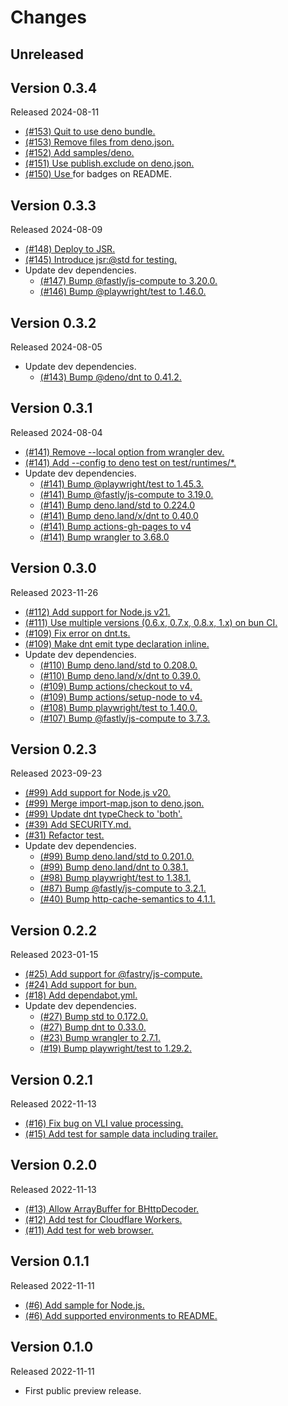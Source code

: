 # Changes

## Unreleased

## Version 0.3.4

Released 2024-08-11

- [(#153) Quit to use deno bundle.](https://github.com/dajiaji/bhttp-js/pull/153)
- [(#153) Remove files from deno.json.](https://github.com/dajiaji/bhttp-js/pull/153)
- [(#152) Add samples/deno.](https://github.com/dajiaji/bhttp-js/pull/152)
- [(#151) Use publish.exclude on deno.json.](https://github.com/dajiaji/bhttp-js/pull/151)
- [(#150) Use <a> for badges on README.](https://github.com/dajiaji/bhttp-js/pull/150)

## Version 0.3.3

Released 2024-08-09

- [(#148) Deploy to JSR.](https://github.com/dajiaji/bhttp-js/pull/148)
- [(#145) Introduce jsr:@std for testing.](https://github.com/dajiaji/bhttp-js/pull/145)
- Update dev dependencies.
  - [(#147) Bump @fastly/js-compute to 3.20.0.](https://github.com/dajiaji/bhttp-js/pull/147)
  - [(#146) Bump @playwright/test to 1.46.0.](https://github.com/dajiaji/bhttp-js/pull/146)

## Version 0.3.2

Released 2024-08-05

- Update dev dependencies.
  - [(#143) Bump @deno/dnt to 0.41.2.](https://github.com/dajiaji/bhttp-js/pull/143)

## Version 0.3.1

Released 2024-08-04

- [(#141) Remove --local option from wrangler dev.](https://github.com/dajiaji/bhttp-js/pull/141)
- [(#141) Add --config to deno test on test/runtimes/*.](https://github.com/dajiaji/bhttp-js/pull/141)
- Update dev dependencies.
  - [(#141) Bump @playwright/test to 1.45.3.](https://github.com/dajiaji/bhttp-js/pull/141)
  - [(#141) Bump @fastly/js-compute to 3.19.0.](https://github.com/dajiaji/bhttp-js/pull/141)
  - [(#141) Bump deno.land/std to 0.224.0](https://github.com/dajiaji/bhttp-js/pull/141)
  - [(#141) Bump deno.land/x/dnt to 0.40.0](https://github.com/dajiaji/bhttp-js/pull/141)
  - [(#141) Bump actions-gh-pages to v4](https://github.com/dajiaji/bhttp-js/pull/141)
  - [(#141) Bump wrangler to 3.68.0](https://github.com/dajiaji/bhttp-js/pull/141)

## Version 0.3.0

Released 2023-11-26

- [(#112) Add support for Node.js v21.](https://github.com/dajiaji/bhttp-js/pull/112)
- [(#111) Use multiple versions (0.6.x, 0.7.x, 0.8.x, 1.x) on bun CI.](https://github.com/dajiaji/bhttp-js/pull/111)
- [(#109) Fix error on dnt.ts.](https://github.com/dajiaji/bhttp-js/pull/109)
- [(#109) Make dnt emit type declaration inline.](https://github.com/dajiaji/bhttp-js/pull/109)
- Update dev dependencies.
  - [(#110) Bump deno.land/std to 0.208.0.](https://github.com/dajiaji/bhttp-js/pull/110)
  - [(#110) Bump deno.land/x/dnt to 0.39.0.](https://github.com/dajiaji/bhttp-js/pull/110)
  - [(#109) Bump actions/checkout to v4.](https://github.com/dajiaji/bhttp-js/pull/109)
  - [(#109) Bump actions/setup-node to v4.](https://github.com/dajiaji/bhttp-js/pull/109)
  - [(#108) Bump playwright/test to 1.40.0.](https://github.com/dajiaji/bhttp-js/pull/108)
  - [(#107) Bump @fastly/js-compute to 3.7.3.](https://github.com/dajiaji/bhttp-js/pull/107)

## Version 0.2.3

Released 2023-09-23

- [(#99) Add support for Node.js v20.](https://github.com/dajiaji/bhttp-js/pull/99)
- [(#99) Merge import-map.json to deno.json.](https://github.com/dajiaji/bhttp-js/pull/99)
- [(#99) Update dnt typeCheck to 'both'.](https://github.com/dajiaji/bhttp-js/pull/99)
- [(#39) Add SECURITY.md.](https://github.com/dajiaji/bhttp-js/pull/39)
- [(#31) Refactor test.](https://github.com/dajiaji/bhttp-js/pull/31)
- Update dev dependencies.
  - [(#99) Bump deno.land/std to 0.201.0.](https://github.com/dajiaji/bhttp-js/pull/99)
  - [(#99) Bump deno.land/dnt to 0.38.1.](https://github.com/dajiaji/bhttp-js/pull/99)
  - [(#98) Bump playwright/test to 1.38.1.](https://github.com/dajiaji/bhttp-js/pull/98)
  - [(#87) Bump @fastly/js-compute to 3.2.1.](https://github.com/dajiaji/bhttp-js/pull/87)
  - [(#40) Bump http-cache-semantics to 4.1.1.](https://github.com/dajiaji/bhttp-js/pull/40)

## Version 0.2.2

Released 2023-01-15

- [(#25) Add support for @fastry/js-compute.](https://github.com/dajiaji/bhttp-js/pull/25)
- [(#24) Add support for bun.](https://github.com/dajiaji/bhttp-js/pull/24)
- [(#18) Add dependabot.yml.](https://github.com/dajiaji/bhttp-js/pull/18)
- Update dev dependencies.
  - [(#27) Bump std to 0.172.0.](https://github.com/dajiaji/bhttp-js/pull/27)
  - [(#27) Bump dnt to 0.33.0.](https://github.com/dajiaji/bhttp-js/pull/27)
  - [(#23) Bump wrangler to 2.7.1.](https://github.com/dajiaji/bhttp-js/pull/23)
  - [(#19) Bump playwright/test to 1.29.2.](https://github.com/dajiaji/bhttp-js/pull/19)

## Version 0.2.1

Released 2022-11-13

- [(#16) Fix bug on VLI value processing.](https://github.com/dajiaji/bhttp-js/pull/16)
- [(#15) Add test for sample data including trailer.](https://github.com/dajiaji/bhttp-js/pull/15)

## Version 0.2.0

Released 2022-11-13

- [(#13) Allow ArrayBuffer for BHttpDecoder.](https://github.com/dajiaji/bhttp-js/pull/13)
- [(#12) Add test for Cloudflare Workers.](https://github.com/dajiaji/bhttp-js/pull/12)
- [(#11) Add test for web browser.](https://github.com/dajiaji/bhttp-js/pull/11)

## Version 0.1.1

Released 2022-11-11

- [(#6) Add sample for Node.js.](https://github.com/dajiaji/bhttp-js/pull/6)
- [(#6) Add supported environments to README.](https://github.com/dajiaji/bhttp-js/pull/6)

## Version 0.1.0

Released 2022-11-11

- First public preview release.
